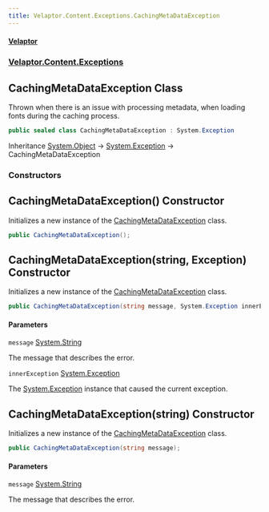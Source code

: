 ```yaml
---
title: Velaptor.Content.Exceptions.CachingMetaDataException
---
```


#### [Velaptor](Namespaces.md 'Velaptor Namespaces')
### [Velaptor.Content.Exceptions](Velaptor.Content.Exceptions.md 'Velaptor.Content.Exceptions')

## CachingMetaDataException Class

Thrown when there is an issue with processing metadata, when loading fonts during the caching process.

```csharp
public sealed class CachingMetaDataException : System.Exception
```

Inheritance [System.Object](https://docs.microsoft.com/en-us/dotnet/api/System.Object 'System.Object') → [System.Exception](https://docs.microsoft.com/en-us/dotnet/api/System.Exception 'System.Exception') → CachingMetaDataException
### Constructors

<a name='Velaptor.Content.Exceptions.CachingMetaDataException.CachingMetaDataException()'></a>

## CachingMetaDataException() Constructor

Initializes a new instance of the [CachingMetaDataException](Velaptor.Content.Exceptions.CachingMetaDataException.md 'Velaptor.Content.Exceptions.CachingMetaDataException') class.

```csharp
public CachingMetaDataException();
```

<a name='Velaptor.Content.Exceptions.CachingMetaDataException.CachingMetaDataException(string,System.Exception)'></a>

## CachingMetaDataException(string, Exception) Constructor

Initializes a new instance of the [CachingMetaDataException](Velaptor.Content.Exceptions.CachingMetaDataException.md 'Velaptor.Content.Exceptions.CachingMetaDataException') class.

```csharp
public CachingMetaDataException(string message, System.Exception innerException);
```
#### Parameters

<a name='Velaptor.Content.Exceptions.CachingMetaDataException.CachingMetaDataException(string,System.Exception).message'></a>

`message` [System.String](https://docs.microsoft.com/en-us/dotnet/api/System.String 'System.String')

The message that describes the error.

<a name='Velaptor.Content.Exceptions.CachingMetaDataException.CachingMetaDataException(string,System.Exception).innerException'></a>

`innerException` [System.Exception](https://docs.microsoft.com/en-us/dotnet/api/System.Exception 'System.Exception')

The [System.Exception](https://docs.microsoft.com/en-us/dotnet/api/System.Exception 'System.Exception') instance that caused the current exception.

<a name='Velaptor.Content.Exceptions.CachingMetaDataException.CachingMetaDataException(string)'></a>

## CachingMetaDataException(string) Constructor

Initializes a new instance of the [CachingMetaDataException](Velaptor.Content.Exceptions.CachingMetaDataException.md 'Velaptor.Content.Exceptions.CachingMetaDataException') class.

```csharp
public CachingMetaDataException(string message);
```
#### Parameters

<a name='Velaptor.Content.Exceptions.CachingMetaDataException.CachingMetaDataException(string).message'></a>

`message` [System.String](https://docs.microsoft.com/en-us/dotnet/api/System.String 'System.String')

The message that describes the error.